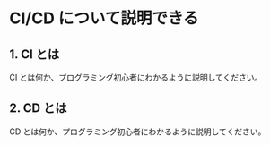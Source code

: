 # CI/CD について説明できる

## 1. CI とは

CI とは何か、プログラミング初心者にわかるように説明してください。

## 2. CD とは

CD とは何か、プログラミング初心者にわかるように説明してください。
